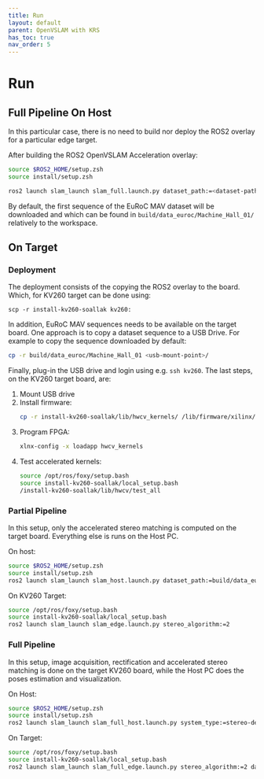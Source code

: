```yaml
---
title: Run
layout: default
parent: OpenVSLAM with KRS
has_toc: true
nav_order: 5
---
```


# Run
## Full Pipeline On Host

In this particular case, there is no need to build nor deploy the ROS2 overlay for a particular edge target. 

After building the ROS2 OpenVSLAM Acceleration overlay:

```bash
source $ROS2_HOME/setup.zsh 
source install/setup.zsh

ros2 launch slam_launch slam_full.launch.py dataset_path:=<dataset-path> dataset_period:=100 dataset_type:=euroc system_type:=stereo start_pangolin_viewer:=true start_rviz2:=true

```

By default, the first sequence of the EuRoC MAV dataset will be downloaded and which can be found in `build/data_euroc/Machine_Hall_01/` relatively to the workspace.


## On Target

### Deployment

The deployment consists of the copying the ROS2 overlay to the board. Which, for KV260 target can be done using: 
```
scp -r install-kv260-soallak kv260:
```

In addition, EuRoC MAV sequences needs to be available on the target board. One approach is to copy a dataset sequence to a USB Drive. For example to copy the sequence downloaded by default: 

```bash
cp -r build/data_euroc/Machine_Hall_01 <usb-mount-point>/
```

Finally, plug-in the USB drive and login using e.g. `ssh kv260`. The last steps, on the KV260 target board, are:
1. Mount USB drive
2. Install firmware:
    ```bash
    cp -r install-kv260-soallak/lib/hwcv_kernels/ /lib/firmware/xilinx/
    ```
3. Program FPGA:
    ```bash
    xlnx-config -x loadapp hwcv_kernels
    ```
4. Test accelerated kernels:
    ```bash
    source /opt/ros/foxy/setup.bash
    source install-kv260-soallak/local_setup.bash 
    /install-kv260-soallak/lib/hwcv/test_all
    ```

### Partial Pipeline

In this setup, only the accelerated stereo matching is computed on the target board. Everything else is runs on the Host PC.

On host:

```bash
source $ROS2_HOME/setup.zsh 
source install/setup.zsh
ros2 launch slam_launch slam_host.launch.py dataset_path:=build/data_euroc/Machine_Hall_01/ dataset_period:=500 dataset_type:=euroc start_rviz2:=true start_pangolin_viewer:=true
```

On KV260 Target:

```bash
source /opt/ros/foxy/setup.bash
source install-kv260-soallak/local_setup.bash 
ros2 launch slam_launch slam_edge.launch.py stereo_algorithm:=2
```

### Full Pipeline

In this setup, image acquisition, rectification and accelerated stereo matching is done on the target KV260 board, while the Host PC does the poses estimation and visualization.

On Host:

```bash
source $ROS2_HOME/setup.zsh 
source install/setup.zsh
ros2 launch slam_launch slam_full_host.launch.py system_type:=stereo-depth start_rviz2:=true start_pangolin_viewer:=true
```

On Target: 

```bash
source /opt/ros/foxy/setup.bash
source install-kv260-soallak/local_setup.bash 
ros2 launch slam_launch slam_full_edge.launch.py stereo_algorithm:=2 dataset_path:=<dataset-path> dataset_period:=200 dataset_type:=euroc
```